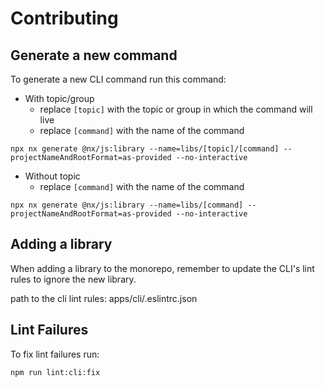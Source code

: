 # Contributing

## Generate a new command

To generate a new CLI command run this command:

- With topic/group
  - replace `[topic]` with the topic or group in which the command will live
  - replace `[command]` with the name of the command

```
npx nx generate @nx/js:library --name=libs/[topic]/[command] --projectNameAndRootFormat=as-provided --no-interactive
```

- Without topic
  - replace `[command]` with the name of the command

```
npx nx generate @nx/js:library --name=libs/[command] --projectNameAndRootFormat=as-provided --no-interactive
```

## Adding a library

When adding a library to the monorepo, remember to update the CLI's lint rules to ignore the new library.

path to the cli lint rules: apps/cli/.eslintrc.json

## Lint Failures

To fix lint failures run:

```
npm run lint:cli:fix
```
